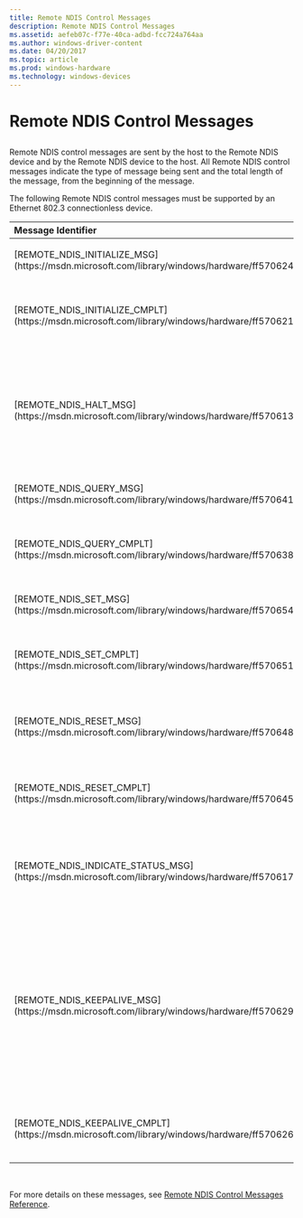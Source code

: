 ```yaml
---
title: Remote NDIS Control Messages
description: Remote NDIS Control Messages
ms.assetid: aefeb07c-f77e-40ca-adbd-fcc724a764aa
ms.author: windows-driver-content
ms.date: 04/20/2017
ms.topic: article
ms.prod: windows-hardware
ms.technology: windows-devices
---
```


# Remote NDIS Control Messages


## <a href="" id="ddk-remote-ndis-control-messages-ng"></a>


Remote NDIS control messages are sent by the host to the Remote NDIS device and by the Remote NDIS device to the host. All Remote NDIS control messages indicate the type of message being sent and the total length of the message, from the beginning of the message.

The following Remote NDIS control messages must be supported by an Ethernet 802.3 connectionless device.

<table>
<colgroup>
<col width="33%" />
<col width="33%" />
<col width="33%" />
</colgroup>
<thead>
<tr class="header">
<th align="left">Message Identifier</th>
<th align="left">Value</th>
<th align="left">Description</th>
</tr>
</thead>
<tbody>
<tr class="odd">
<td align="left"><p>[REMOTE_NDIS_INITIALIZE_MSG](https://msdn.microsoft.com/library/windows/hardware/ff570624)</p></td>
<td align="left"><p>0x00000002</p></td>
<td align="left"><p>Initialize the device.</p></td>
</tr>
<tr class="even">
<td align="left"><p>[REMOTE_NDIS_INITIALIZE_CMPLT](https://msdn.microsoft.com/library/windows/hardware/ff570621)</p></td>
<td align="left"><p>0x80000002</p></td>
<td align="left"><p>Device response to initialization request.</p></td>
</tr>
<tr class="odd">
<td align="left"><p>[REMOTE_NDIS_HALT_MSG](https://msdn.microsoft.com/library/windows/hardware/ff570613)</p></td>
<td align="left"><p>0x00000003</p></td>
<td align="left"><p>Halt the device. This is the only host control message that doesn't get a response.</p></td>
</tr>
<tr class="even">
<td align="left"><p>[REMOTE_NDIS_QUERY_MSG](https://msdn.microsoft.com/library/windows/hardware/ff570641)</p></td>
<td align="left"><p>0x00000004</p></td>
<td align="left"><p>Send a 'query' OID.</p></td>
</tr>
<tr class="odd">
<td align="left"><p>[REMOTE_NDIS_QUERY_CMPLT](https://msdn.microsoft.com/library/windows/hardware/ff570638)</p></td>
<td align="left"><p>0x80000004</p></td>
<td align="left"><p>Device response to 'query' OID request.</p></td>
</tr>
<tr class="even">
<td align="left"><p>[REMOTE_NDIS_SET_MSG](https://msdn.microsoft.com/library/windows/hardware/ff570654)</p></td>
<td align="left"><p>0x00000005</p></td>
<td align="left"><p>Send a 'set' OID.</p></td>
</tr>
<tr class="odd">
<td align="left"><p>[REMOTE_NDIS_SET_CMPLT](https://msdn.microsoft.com/library/windows/hardware/ff570651)</p></td>
<td align="left"><p>0x80000005</p></td>
<td align="left"><p>Device response to 'set' OID request.</p></td>
</tr>
<tr class="even">
<td align="left"><p>[REMOTE_NDIS_RESET_MSG](https://msdn.microsoft.com/library/windows/hardware/ff570648)</p></td>
<td align="left"><p>0x00000006</p></td>
<td align="left"><p>Perform a soft reset on the device.</p></td>
</tr>
<tr class="odd">
<td align="left"><p>[REMOTE_NDIS_RESET_CMPLT](https://msdn.microsoft.com/library/windows/hardware/ff570645)</p></td>
<td align="left"><p>0x80000006</p></td>
<td align="left"><p>Device responses to reset request.</p></td>
</tr>
<tr class="even">
<td align="left"><p>[REMOTE_NDIS_INDICATE_STATUS_MSG](https://msdn.microsoft.com/library/windows/hardware/ff570617)</p></td>
<td align="left"><p>0x00000007</p></td>
<td align="left"><p>Indicates 802.3 link state or undefined message error.</p></td>
</tr>
<tr class="odd">
<td align="left"><p>[REMOTE_NDIS_KEEPALIVE_MSG](https://msdn.microsoft.com/library/windows/hardware/ff570629)</p></td>
<td align="left"><p>0x00000008</p></td>
<td align="left"><p>During idle periods, sent every few seconds to check that the device is still responsive (may optionally also be sent by the device).</p></td>
</tr>
<tr class="even">
<td align="left"><p>[REMOTE_NDIS_KEEPALIVE_CMPLT](https://msdn.microsoft.com/library/windows/hardware/ff570626)</p></td>
<td align="left"><p>0x80000008</p></td>
<td align="left"><p>Device response to keep alive message.</p></td>
</tr>
</tbody>
</table>

 

For more details on these messages, see [Remote NDIS Control Messages Reference](https://msdn.microsoft.com/library/windows/hardware/ff570597).

 

 





